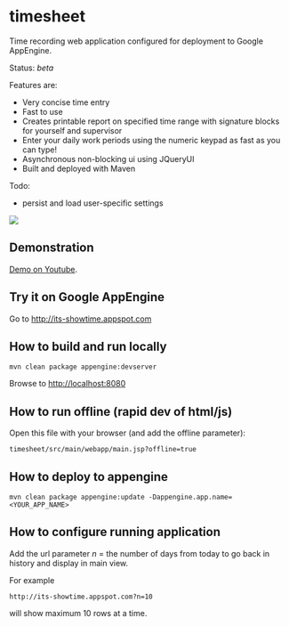 timesheet
=========

Time recording web application configured for deployment to Google AppEngine. 

Status: *beta*

Features are:

* Very concise time entry
* Fast to use
* Creates printable report on specified time range with signature blocks for yourself and supervisor
* Enter your daily work periods using the numeric keypad as fast as you can type!
* Asynchronous non-blocking ui using JQueryUI
* Built and deployed with Maven

Todo:

* persist and load user-specific settings

<img src="https://raw.github.com/davidmoten/timesheet/master/src/docs/screen.png"/>

Demonstration
-------------------
[Demo on Youtube](http://www.youtube.com/watch?v=RsRdYpR1FGU).

Try it on Google AppEngine
----------------------------------
Go to http://its-showtime.appspot.com

How to build and run locally
-----------------------------
    mvn clean package appengine:devserver

Browse to [http://localhost:8080](http://localhost:8080)

How to run offline (rapid dev of html/js)
------------------------------------------

Open this file with your browser (and add the offline parameter):

    timesheet/src/main/webapp/main.jsp?offline=true

How to deploy to appengine
----------------------------
    mvn clean package appengine:update -Dappengine.app.name=<YOUR_APP_NAME>

How to configure running application
--------------------------------------
Add the url parameter *n* = the number of days from today to go back in history and display in main view.

For example

    http://its-showtime.appspot.com?n=10

will show maximum 10 rows at a time.


